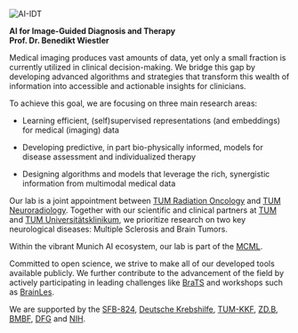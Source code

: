 ![AI-IDT](/assets/ai-idt.png)

**AI for Image-Guided Diagnosis and Therapy**  
**Prof. Dr. Benedikt Wiestler**  

Medical imaging produces vast amounts of data, yet only a small fraction is currently utilized in clinical decision-making. We bridge this gap by developing advanced algorithms and strategies that transform this wealth of information into accessible and actionable insights for clinicians.

To achieve this goal, we are focusing on three main research areas: 

- Learning efficient, (self)supervised representations (and embeddings) for medical (imaging) data

- Developing predictive, in part bio-physically informed, models for disease assessment and individualized therapy

- Designing algorithms and models that leverage the rich, synergistic information from multimodal medical data

Our lab is a joint appointment between [TUM Radiation Oncology](https://radioonkologie.mri.tum.de/) and [TUM Neuroradiology](https://www.neurokopfzentrum.med.tum.de/neuroradiologie/). Together with our scientific and clinical partners at [TUM](https://www.tum.de) and [TUM Universitätsklinikum](https://mri.tum.de), we prioritize research on two key neurological diseases: Multiple Sclerosis and Brain Tumors.

Within the vibrant Munich AI ecosystem, our lab is part of the [MCML](https://mcml.ai/).

Committed to open science, we strive to make all of our developed tools available publicly. We further contribute to the advancement of the field by actively participating in leading challenges like [BraTS](https://synapse.org/brats2023) and workshops such as [BrainLes](https://www.brainlesion-workshop.org/).

We are supported by the [SFB-824](https://sfb824.med.tum.de/en), [Deutsche Krebshilfe](https://www.krebshilfe.de/), [TUM-KKF](https://mh.tum.de/de/Talentf%C3%B6rderung/Clinician_Scientist_Programm), [ZD.B](https://www.bayern-innovativ.de), [BMBF](https://www.bmbf.de/bmbf/de/forschung/innovativer-mittelstand/kmu-innovativ/kmu-innovativ_node.html), [DFG](https://www.uniklinik-freiburg.de/radiomics.html) and [NIH](https://grants.nih.gov/).
